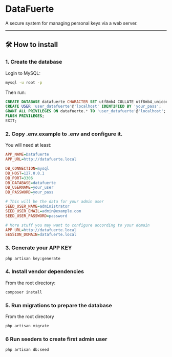 # DataFuerte

A secure system for managing personal keys via a web server.

---

## 🛠 How to install

### 1. Create the database

Login to MySQL:

```bash
mysql -u root -p
```
Then run:

```sql
CREATE DATABASE datafuerte CHARACTER SET utf8mb4 COLLATE utf8mb4_unicode_ci;
CREATE USER 'user_datafuerte'@'localhost' IDENTIFIED BY 'your_pass';
GRANT ALL PRIVILEGES ON datafuerte.* TO 'user_datafuerte'@'localhost';
FLUSH PRIVILEGES;
EXIT;
```


### 2. Copy .env.example to .env and configure it.

You will need at least:

```ini
APP_NAME=Datafuerte
APP_URL=http://datafuerte.local

DB_CONNECTION=mysql
DB_HOST=127.0.0.1
DB_PORT=3306
DB_DATABASE=datafuerte
DB_USERNAME=your_user
DB_PASSWORD=your_pass

# This will be the data for your admin user
SEED_USER_NAME=administrator
SEED_USER_EMAIL=admin@example.com
SEED_USER_PASSWORD=password

# More stuff you may want to configure according to your domain
APP_URL=http://datafuerte.local
SESSION_DOMAIN=datafuerte.local
```


### 3. Generate your APP KEY

```bash
php artisan key:generate
```


### 4. Install vendor dependencies

From the root directory:

```bash
composer install
```


### 5. Run migrations to prepare the database

From the root directory 

```bash
php artisan migrate
```

### 6 Run seeders to create first admin user

```bash
php artisan db:seed
```
